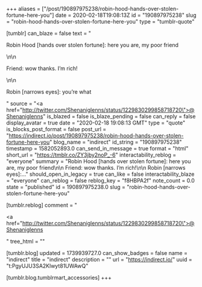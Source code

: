 +++
aliases = ["/post/190897975238/robin-hood-hands-over-stolen-fortune-here-you"]
date = 2020-02-18T19:08:13Z
id = "190897975238"
slug = "robin-hood-hands-over-stolen-fortune-here-you"
type = "tumblr-quote"

[tumblr]
can_blaze = false
text = "<p>Robin Hood [hands over stolen fortune]: here you are, my poor friend</p>\n\n<p>Friend: wow thanks. I&rsquo;m rich!</p>\n\n<p>Robin [narrows eyes]: you’re what</p>"
source = "<a href=\"http://twitter.com/Shenaniglenns/status/1229830299858718720\">@Shenaniglenns</a>"
is_blazed = false
is_blaze_pending = false
can_reply = false
display_avatar = true
date = "2020-02-18 19:08:13 GMT"
type = "quote"
is_blocks_post_format = false
post_url = "https://indirect.io/post/190897975238/robin-hood-hands-over-stolen-fortune-here-you"
blog_name = "indirect"
id_string = "190897975238"
timestamp = 1582052893.0
can_send_in_message = true
format = "html"
short_url = "https://tmblr.co/ZY3jby2noP_-6"
interactability_reblog = "everyone"
summary = "Robin Hood [hands over stolen fortune]: here you are, my poor friend\n\n Friend: wow thanks. I’m rich!\n\n Robin [narrows eyes]:..."
should_open_in_legacy = true
can_like = false
interactability_blaze = "everyone"
can_reblog = false
reblog_key = "f8HBPA2f"
note_count = 0.0
state = "published"
id = 190897975238.0
slug = "robin-hood-hands-over-stolen-fortune-here-you"

[tumblr.reblog]
comment = "<p><a href=\"http://twitter.com/Shenaniglenns/status/1229830299858718720\">@Shenaniglenns</a></p>"
tree_html = ""

[tumblr.blog]
updated = 1739939727.0
can_show_badges = false
name = "indirect"
title = "indirect"
description = ""
url = "https://indirect.io/"
uuid = "t:PgyUJU3SA2Klwyt81UWAwQ"

[tumblr.blog.tumblrmart_accessories]
+++
